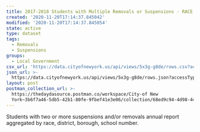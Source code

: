 ```yaml
---
title: 2017-2018 Students with Multiple Removals or Suspensions - RACE
created: '2020-11-20T17:14:37.845042'
modified: '2020-11-20T17:14:37.845054'
state: active
type: dataset
tags:
  - Removals
  - Suspensions
groups:
  - Local Government
csv_url: 'https://data.cityofnewyork.us/api/views/5x3g-g8de/rows.csv?accessType=DOWNLOAD'
json_url: >-
  https://data.cityofnewyork.us/api/views/5x3g-g8de/rows.json?accessType=DOWNLOAD
layout: post
postman_collection_url: >-
  https://thedaydasource.postman.co/workspace/City-of New
  York~3b6f7a46-5db5-42b1-80fe-9fbef41e3e06/collection/68ed9c94-4d98-44ec-9808-1184ed90eb93
---
```

Students with two or more suspensions and/or removals annual report aggregated by race, district, borough, school number.
